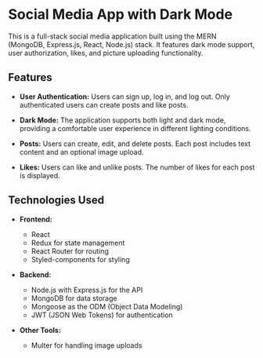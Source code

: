 # Social Media App with Dark Mode

This is a full-stack social media application built using the MERN (MongoDB, Express.js, React, Node.js) stack. It features dark mode support, user authorization, likes, and picture uploading functionality.

## Features

- **User Authentication:** Users can sign up, log in, and log out. Only authenticated users can create posts and like posts.

- **Dark Mode:** The application supports both light and dark mode, providing a comfortable user experience in different lighting conditions.

- **Posts:** Users can create, edit, and delete posts. Each post includes text content and an optional image upload.

- **Likes:** Users can like and unlike posts. The number of likes for each post is displayed.

## Technologies Used

- **Frontend:**
  - React
  - Redux for state management
  - React Router for routing
  - Styled-components for styling

- **Backend:**
  - Node.js with Express.js for the API
  - MongoDB for data storage
  - Mongoose as the ODM (Object Data Modeling)
  - JWT (JSON Web Tokens) for authentication

- **Other Tools:**
  - Multer for handling image uploads

